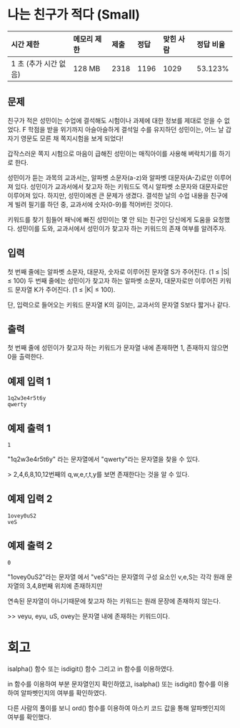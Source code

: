 # 나는 친구가 적다 (Small) 

| 시간 제한             | 메모리 제한 | 제출 | 정답 | 맞힌 사람 | 정답 비율 |
| :-------------------- | :---------- | :--- | :--- | :-------- | :-------- |
| 1 초 (추가 시간 없음) | 128 MB      | 2318 | 1196 | 1029      | 53.123%   |

## 문제

친구가 적은 성민이는 수업에 결석해도 시험이나 과제에 대한 정보를 제대로 얻을 수 없었다. F 학점을 받을 위기까지 아슬아슬하게 결석일 수를 유지하던 성민이는, 어느 날 갑자기 영문도 모른 채 쪽지시험을 보게 되었다!

갑작스러운 쪽지 시험으로 마음이 급해진 성민이는 매직아이를 사용해 벼락치기를 하기로 한다.

성민이가 듣는 과목의 교과서는, 알파벳 소문자(a-z)와 알파벳 대문자(A-Z)로만 이루어져 있다. 성민이가 교과서에서 찾고자 하는 키워드도 역시 알파벳 소문자와 대문자로만 이루어져 있다. 하지만, 성민이에겐 큰 문제가 생겼다. 결석한 날의 수업 내용을 친구에게 빌려 필기를 하던 중, 교과서에 숫자(0-9)를 적어버린 것이다.

키워드를 찾기 힘들어 패닉에 빠진 성민이는 몇 안 되는 친구인 당신에게 도움을 요청했다. 성민이를 도와, 교과서에서 성민이가 찾고자 하는 키워드의 존재 여부를 알려주자.

## 입력

첫 번째 줄에는 알파벳 소문자, 대문자, 숫자로 이루어진 문자열 S가 주어진다. (1 ≤ |S| ≤ 100) 두 번째 줄에는 성민이가 찾고자 하는 알파벳 소문자, 대문자로만 이루어진 키워드 문자열 K가 주어진다. (1 ≤ |K| ≤ 100).

단, 입력으로 들어오는 키워드 문자열 K의 길이는, 교과서의 문자열 S보다 짧거나 같다.

## 출력

첫 번째 줄에 성민이가 찾고자 하는 키워드가 문자열 내에 존재하면 1, 존재하지 않으면 0을 출력한다.

## 예제 입력 1 

```
1q2w3e4r5t6y
qwerty
```

## 예제 출력 1 

```
1
```

"1q2w3e4r5t6y" 라는 문자열에서 "qwerty"라는 문자열을 찾을 수 있다.

\> 2,4,6,8,10,12번째의 q,w,e,r,t,y를 보면 존재한다는 것을 알 수 있다.

## 예제 입력 2 

```
1ovey0uS2
veS
```

## 예제 출력 2 

```
0
```

"1ovey0uS2"라는 문자열 에서 "veS"라는 문자열의 구성 요소인 v,e,S는 각각 원래 문자열의 3,4,8번째 위치에 존재하지만

연속된 문자열이 아니기때문에 찾고자 하는 키워드는 원래 문장에 존재하지 않는다.

 \>> veyu, eyu, uS, ovey는 문자열 내에 존재하는 키워드이다.

# 회고

isalpha() 함수 또는 isdigit() 함수 그리고 in 함수를 이용하였다.

in 함수를 이용하여 부분 문자열인지 확인하였고, isalpha() 또는 isdigit() 함수를 이용하여 알파벳인지의 여부를 확인하였다.

다른 사람의 풀이를 보니 ord() 함수를 이용하여 아스키 코드 값을 통해 알파벳인지의 여부를 확인했다.